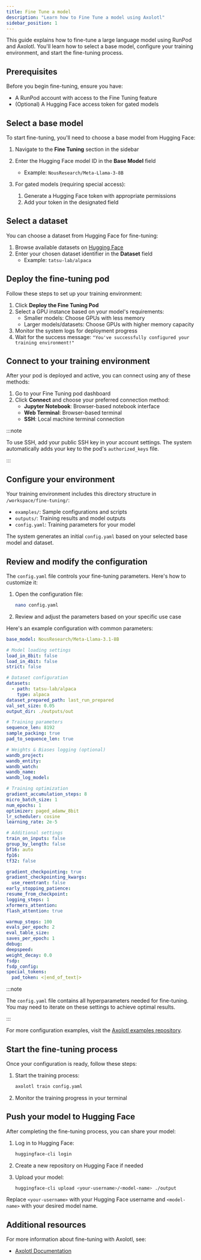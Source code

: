 ```yaml
---
title: Fine Tune a model
description: "Learn how to Fine Tune a model using Axolotl"
sidebar_position: 1
---
```


This guide explains how to fine-tune a large language model using RunPod and Axolotl. You'll learn how to select a base model, configure your training environment, and start the fine-tuning process.

## Prerequisites

Before you begin fine-tuning, ensure you have:

- A RunPod account with access to the Fine Tuning feature
- (Optional) A Hugging Face access token for gated models

## Select a base model

To start fine-tuning, you'll need to choose a base model from Hugging Face:

1. Navigate to the **Fine Tuning** section in the sidebar
2. Enter the Hugging Face model ID in the **Base Model** field
   - Example: `NousResearch/Meta-Llama-3-8B`

3. For gated models (requiring special access):
   1. Generate a Hugging Face token with appropriate permissions
   2. Add your token in the designated field

## Select a dataset

You can choose a dataset from Hugging Face for fine-tuning:

1. Browse available datasets on [Hugging Face](https://huggingface.co/datasets?task_categories=task_categories:text-generation&sort=trending)
2. Enter your chosen dataset identifier in the **Dataset** field
   - Example: `tatsu-lab/alpaca`

## Deploy the fine-tuning pod

Follow these steps to set up your training environment:

1. Click **Deploy the Fine Tuning Pod**
2. Select a GPU instance based on your model's requirements:
   - Smaller models: Choose GPUs with less memory
   - Larger models/datasets: Choose GPUs with higher memory capacity
3. Monitor the system logs for deployment progress
4. Wait for the success message: `"You've successfully configured your training environment!"`

## Connect to your training environment

After your pod is deployed and active, you can connect using any of these methods:

1. Go to your Fine Tuning pod dashboard
2. Click **Connect** and choose your preferred connection method:
   - **Jupyter Notebook**: Browser-based notebook interface
   - **Web Terminal**: Browser-based terminal
   - **SSH**: Local machine terminal connection

:::note

To use SSH, add your public SSH key in your account settings. The system automatically adds your key to the pod's `authorized_keys` file.

:::

## Configure your environment

Your training environment includes this directory structure in `/workspace/fine-tuning/`:

- `examples/`: Sample configurations and scripts
- `outputs/`: Training results and model outputs
- `config.yaml`: Training parameters for your model

The system generates an initial `config.yaml` based on your selected base model and dataset.

## Review and modify the configuration

The `config.yaml` file controls your fine-tuning parameters. Here's how to customize it:

1. Open the configuration file:
   ```bash
   nano config.yaml
   ```

2. Review and adjust the parameters based on your specific use case

Here's an example configuration with common parameters:

```yaml
base_model: NousResearch/Meta-Llama-3.1-8B

# Model loading settings
load_in_8bit: false
load_in_4bit: false
strict: false

# Dataset configuration
datasets:
  - path: tatsu-lab/alpaca
    type: alpaca
dataset_prepared_path: last_run_prepared
val_set_size: 0.05
output_dir: ./outputs/out

# Training parameters
sequence_len: 8192
sample_packing: true
pad_to_sequence_len: true

# Weights & Biases logging (optional)
wandb_project:
wandb_entity:
wandb_watch:
wandb_name:
wandb_log_model:

# Training optimization
gradient_accumulation_steps: 8
micro_batch_size: 1
num_epochs: 1
optimizer: paged_adamw_8bit
lr_scheduler: cosine
learning_rate: 2e-5

# Additional settings
train_on_inputs: false
group_by_length: false
bf16: auto
fp16:
tf32: false

gradient_checkpointing: true
gradient_checkpointing_kwargs:
  use_reentrant: false
early_stopping_patience:
resume_from_checkpoint:
logging_steps: 1
xformers_attention:
flash_attention: true

warmup_steps: 100
evals_per_epoch: 2
eval_table_size:
saves_per_epoch: 1
debug:
deepspeed:
weight_decay: 0.0
fsdp:
fsdp_config:
special_tokens:
  pad_token: <|end_of_text|>
```

:::note

The `config.yaml` file contains all hyperparameters needed for fine-tuning. You may need to iterate on these settings to achieve optimal results.

:::

For more configuration examples, visit the [Axolotl examples repository](https://github.com/axolotl-ai-cloud/axolotl/tree/main/examples).

## Start the fine-tuning process

Once your configuration is ready, follow these steps:

1. Start the training process:
   ```bash
   axolotl train config.yaml
   ```

2. Monitor the training progress in your terminal

## Push your model to Hugging Face

After completing the fine-tuning process, you can share your model:

1. Log in to Hugging Face:
   ```bash
   huggingface-cli login
   ```

2. Create a new repository on Hugging Face if needed

3. Upload your model:
   ```bash
   huggingface-cli upload <your-username>/<model-name> ./output
   ```

Replace `<your-username>` with your Hugging Face username and `<model-name>` with your desired model name.

## Additional resources

For more information about fine-tuning with Axolotl, see:

- [Axolotl Documentation](https://github.com/OpenAccess-AI-Collective/axolotl)
